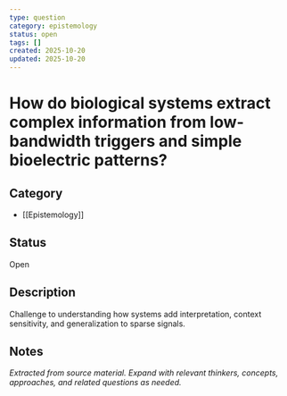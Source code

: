 ```yaml
---
type: question
category: epistemology
status: open
tags: []
created: 2025-10-20
updated: 2025-10-20
---
```


# How do biological systems extract complex information from low-bandwidth triggers and simple bioelectric patterns?

## Category

- [[Epistemology]]

## Status

Open

## Description

Challenge to understanding how systems add interpretation, context sensitivity, and generalization to sparse signals.

## Notes

*Extracted from source material. Expand with relevant thinkers, concepts, approaches, and related questions as needed.*
